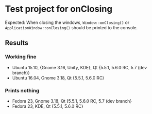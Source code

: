 # Test project for onClosing

Expected: When closing the windows, `Window::onClosing()` or `ApplicationWindow::onClosing()` should be printed to the console.

## Results

### Working fine
* Ubuntu 15.10, {Gnome 3.16, Unity, KDE}, Qt {5.5.1, 5.6.0 RC, 5.7 (dev branch)}
* Ubuntu 16.04, Gnome 3.18, Qt {5.5.1, 5.6.0 RC}

### Prints nothing
* Fedora 23, Gnome 3.18, Qt {5.5.1, 5.6.0 RC, 5.7 (dev branch}
* Fedora 23, KDE, Qt {5.5.1, 5.6.0 RC}
